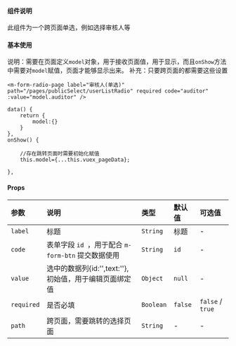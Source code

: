 #### 组件说明

此组件为一个跨页面单选，例如选择审核人等

#### 基本使用

说明：需要在页面定义`model`对象，用于接收页面值，用于显示，而且`onShow`方法中需要对`model`赋值，页面才能够显示出来。
补充：只要跨页面的都需要这些设置

```
<m-form-radio-page label="审核人(单选)" path="/pages/publicSelect/userListRadio" required code="auditor" :value="model.auditor" />

data() {
	return {
		model:{}
	}
},
onShow() {
	
	//存在跳转页面时需要初始化赋值
	this.model={...this.vuex_pageData};
	
},

```

#### Props

| 参数 | 说明 | 类型 | 默认值 | 可选值 |
|:----|:----|:----|:----|:----|
|`label`|标题|`String`|标题|-|
|`code`|表单字段 `id `，用于配合 `m-form-btn` 提交数据使用|`String`|`id`|-|
|`value`|选中的数据列{id:'',text:''},初始值，用于编辑页面绑定值| `Object`|`null`|-|
|`required`|是否必填|`Boolean`|`false`|`false` / `true`|
|`path`|跨页面，需要跳转的选择页面|`String`|-|-|
